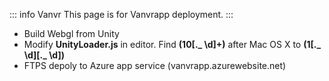 ::: info Vanvr
This page is for Vanvrapp deployment.
:::

-  Build Webgl from Unity
-  Modify **UnityLoader.js** in editor. Find **(10[\.\_ \d]+)** after Mac OS X to **(1[\.\_ \d][\.\_ \d])**
- FTPS depoly to Azure app service (vanvrapp.azurewebsite.net)